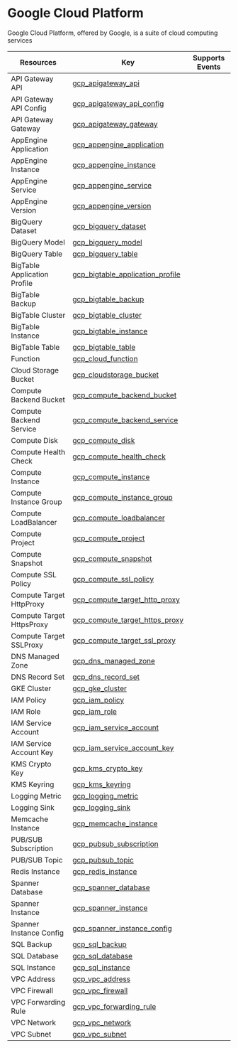 Google Cloud Platform
=====================
Google Cloud Platform, offered by Google, is a suite of cloud computing services

| **Resources**                | **Key**                                                                       | **Supports Events** |
| ---------------------------- | ----------------------------------------------------------------------------- | ------------------- |
| API Gateway API              | [gcp\_apigateway\_api](gcp\_apigateway\_api.md)                               |                     |
| API Gateway API Config       | [gcp\_apigateway\_api\_config](gcp\_apigateway\_api\_config.md)               |                     |
| API Gateway Gateway          | [gcp\_apigateway\_gateway](gcp\_apigateway\_gateway.md)                       |                     |
| AppEngine Application        | [gcp\_appengine\_application](gcp\_appengine\_application.md)                 |                     |
| AppEngine Instance           | [gcp\_appengine\_instance](gcp\_appengine\_instance.md)                       |                     |
| AppEngine Service            | [gcp\_appengine\_service](gcp\_appengine\_service.md)                         |                     |
| AppEngine Version            | [gcp\_appengine\_version](gcp\_appengine\_version.md)                         |                     |
| BigQuery Dataset             | [gcp\_bigquery\_dataset](gcp\_bigquery\_dataset.md)                           |                     |
| BigQuery Model               | [gcp\_bigquery\_model](gcp\_bigquery\_model.md)                               |                     |
| BigQuery Table               | [gcp\_bigquery\_table](gcp\_bigquery\_table.md)                               |                     |
| BigTable Application Profile | [gcp\_bigtable\_application\_profile](gcp\_bigtable\_application\_profile.md) |                     |
| BigTable Backup              | [gcp\_bigtable\_backup](gcp\_bigtable\_backup.md)                             |                     |
| BigTable Cluster             | [gcp\_bigtable\_cluster](gcp\_bigtable\_cluster.md)                           |                     |
| BigTable Instance            | [gcp\_bigtable\_instance](gcp\_bigtable\_instance.md)                         |                     |
| BigTable Table               | [gcp\_bigtable\_table](gcp\_bigtable\_table.md)                               |                     |
| Function                     | [gcp\_cloud\_function](gcp\_cloud\_function.md)                               |                     |
| Cloud Storage Bucket         | [gcp\_cloudstorage\_bucket](gcp\_cloudstorage\_bucket.md)                     |                     |
| Compute Backend Bucket       | [gcp\_compute\_backend\_bucket](gcp\_compute\_backend\_bucket.md)             |                     |
| Compute Backend Service      | [gcp\_compute\_backend\_service](gcp\_compute\_backend\_service.md)           |                     |
| Compute Disk                 | [gcp\_compute\_disk](gcp\_compute\_disk.md)                                   |                     |
| Compute Health Check         | [gcp\_compute\_health\_check](gcp\_compute\_health\_check.md)                 |                     |
| Compute Instance             | [gcp\_compute\_instance](gcp\_compute\_instance.md)                           |                     |
| Compute Instance Group       | [gcp\_compute\_instance\_group](gcp\_compute\_instance\_group.md)             |                     |
| Compute LoadBalancer         | [gcp\_compute\_loadbalancer](gcp\_compute\_loadbalancer.md)                   |                     |
| Compute Project              | [gcp\_compute\_project](gcp\_compute\_project.md)                             |                     |
| Compute Snapshot             | [gcp\_compute\_snapshot](gcp\_compute\_snapshot.md)                           |                     |
| Compute SSL Policy           | [gcp\_compute\_ssl\_policy](gcp\_compute\_ssl\_policy.md)                     |                     |
| Compute Target HttpProxy     | [gcp\_compute\_target\_http\_proxy](gcp\_compute\_target\_http\_proxy.md)     |                     |
| Compute Target HttpsProxy    | [gcp\_compute\_target\_https\_proxy](gcp\_compute\_target\_https\_proxy.md)   |                     |
| Compute Target SSLProxy      | [gcp\_compute\_target\_ssl\_proxy](gcp\_compute\_target\_ssl\_proxy.md)       |                     |
| DNS Managed Zone             | [gcp\_dns\_managed\_zone](gcp\_dns\_managed\_zone.md)                         |                     |
| DNS Record Set               | [gcp\_dns\_record\_set](gcp\_dns\_record\_set.md)                             |                     |
| GKE Cluster                  | [gcp\_gke\_cluster](gcp\_gke\_cluster.md)                                     |                     |
| IAM Policy                   | [gcp\_iam\_policy](gcp\_iam\_policy.md)                                       |                     |
| IAM Role                     | [gcp\_iam\_role](gcp\_iam\_role.md)                                           |                     |
| IAM Service Account          | [gcp\_iam\_service\_account](gcp\_iam\_service\_account.md)                   |                     |
| IAM Service Account Key      | [gcp\_iam\_service\_account\_key](gcp\_iam\_service\_account\_key.md)         |                     |
| KMS Crypto Key               | [gcp\_kms\_crypto\_key](gcp\_kms\_crypto\_key.md)                             |                     |
| KMS Keyring                  | [gcp\_kms\_keyring](gcp\_kms\_keyring.md)                                     |                     |
| Logging Metric               | [gcp\_logging\_metric](gcp\_logging\_metric.md)                               |                     |
| Logging Sink                 | [gcp\_logging\_sink](gcp\_logging\_sink.md)                                   |                     |
| Memcache Instance            | [gcp\_memcache\_instance](gcp\_memcache\_instance.md)                         |                     |
| PUB/SUB Subscription         | [gcp\_pubsub\_subscription](gcp\_pubsub\_subscription.md)                     |                     |
| PUB/SUB Topic                | [gcp\_pubsub\_topic](gcp\_pubsub\_topic.md)                                   |                     |
| Redis Instance               | [gcp\_redis\_instance](gcp\_redis\_instance.md)                               |                     |
| Spanner Database             | [gcp\_spanner\_database](gcp\_spanner\_database.md)                           |                     |
| Spanner Instance             | [gcp\_spanner\_instance](gcp\_spanner\_instance.md)                           |                     |
| Spanner Instance Config      | [gcp\_spanner\_instance\_config](gcp\_spanner\_instance\_config.md)           |                     |
| SQL Backup                   | [gcp\_sql\_backup](gcp\_sql\_backup.md)                                       |                     |
| SQL Database                 | [gcp\_sql\_database](gcp\_sql\_database.md)                                   |                     |
| SQL Instance                 | [gcp\_sql\_instance](gcp\_sql\_instance.md)                                   |                     |
| VPC Address                  | [gcp\_vpc\_address](gcp\_vpc\_address.md)                                     |                     |
| VPC Firewall                 | [gcp\_vpc\_firewall](gcp\_vpc\_firewall.md)                                   |                     |
| VPC Forwarding Rule          | [gcp\_vpc\_forwarding\_rule](gcp\_vpc\_forwarding\_rule.md)                   |                     |
| VPC Network                  | [gcp\_vpc\_network](gcp\_vpc\_network.md)                                     |                     |
| VPC Subnet                   | [gcp\_vpc\_subnet](gcp\_vpc\_subnet.md)                                       |                     |
